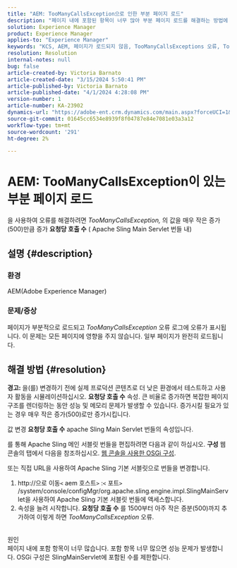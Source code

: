 ```yaml
---
title: "AEM: TooManyCallsException으로 인한 부분 페이지 로드"
description: "페이지 내에 포함된 항목이 너무 많아 부분 페이지 로드를 해결하는 방법에 대해 알아봅니다."
solution: Experience Manager
product: Experience Manager
applies-to: "Experience Manager"
keywords: "KCS, AEM, 페이지가 로드되지 않음, TooManyCallsExceptions 오류, TooManyCallsExceptions, Adobe Experience Manager, 문제 해결, Experience Manager"
resolution: Resolution
internal-notes: null
bug: false
article-created-by: Victoria Barnato
article-created-date: "3/15/2024 5:50:41 PM"
article-published-by: Victoria Barnato
article-published-date: "4/1/2024 4:28:08 PM"
version-number: 1
article-number: KA-23902
dynamics-url: "https://adobe-ent.crm.dynamics.com/main.aspx?forceUCI=1&pagetype=entityrecord&etn=knowledgearticle&id=091a9d84-f4e2-ee11-904d-6045bd006079"
source-git-commit: 01645cc6534e8939f8f04787e84e7081e03a3a12
workflow-type: tm+mt
source-wordcount: '291'
ht-degree: 2%

---
```


# AEM: TooManyCallsException이 있는 부분 페이지 로드


을 사용하여 오류를 해결하려면 *TooManyCallsException,* 의 값을 매우 작은 증가(500)만큼 증가 <b>요청당 호출 수</b> ( Apache Sling Main Servlet 번들 내)

## 설명 {#description}


### 환경

AEM(Adobe Experience Manager)

### 문제/증상

페이지가 부분적으로 로드되고 *TooManyCallsException* 오류 로그에 오류가 표시됩니다. 이 문제는 모든 페이지에 영향을 주지 않습니다. 일부 페이지가 완전히 로드됩니다.


## 해결 방법 {#resolution}


<b>경고: </b>을(를) 변경하기 전에 실제 프로덕션 콘텐츠로 더 낮은 환경에서 테스트하고 사용자 활동을 시뮬레이션하십시오. <b>요청당 호출 수</b> 속성. 큰 비율로 증가하면 복잡한 페이지 구조를 렌더링하는 동안 성능 및 메모리 문제가 발생할 수 있습니다. 증가시킬 필요가 있는 경우 매우 작은 증가(500)로만 증가시킵니다. 

값 변경 <b>요청당 호출 수</b> apache Sling Main Servlet 번들의 속성입니다.

를 통해 Apache Sling 메인 서블릿 번들을 편집하려면 다음과 같이 하십시오. <b>구성</b> 웹 콘솔의 탭에서 다음을 참조하십시오. [웹 콘솔을 사용한 OSGi 구성](https://experienceleague.adobe.com/en/docs/experience-manager-65/content/implementing/deploying/configuring/configuring-osgi#osgi-configuration-with-the-web-console).

또는 직접 URL을 사용하여 Apache Sling 기본 서블릿으로 번들을 변경합니다.

1. http://으로 이동`<` aem 호스트`>` :`<` 포트`>` /system/console/configMgr/org.apache.sling.engine.impl.SlingMainServlet을 사용하여 Apache Sling 기본 서블릿 번들에 액세스합니다.
2. 속성을 늘려 시작합니다. <b>요청당 호출 수</b> 를 1500부터 아주 작은 증분(500)까지 추가하여 이렇게 하면 *TooManyCallsException* 오류.

<br>원인<br>
페이지 내에 포함 항목이 너무 많습니다. 포함 항목 너무 많으면 성능 문제가 발생합니다. OSGi 구성은 SlingMainServlet에 포함된 수를 제한합니다.
